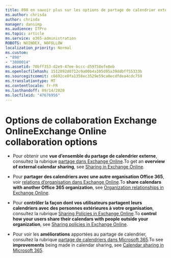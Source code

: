 ```yaml
---
title: 898 en savoir plus sur les options de partage de calendrier externe
ms.author: chrisda
author: chrisda
manager: dansimp
ms.audience: ITPro
ms.topic: article
ms.service: o365-administration
ROBOTS: NOINDEX, NOFOLLOW
localization_priority: Normal
ms.custom:
- "898"
- "3800014"
ms.assetid: 70bff353-d2e9-47ee-bccc-d59758efe8eb
ms.openlocfilehash: 1512892d0712c9a00b4a105d95a39ddbff55333b
ms.sourcegitcommit: c6692ce0fa1358ec3529e59ca0ecdfdea4cdc759
ms.translationtype: MT
ms.contentlocale: fr-FR
ms.lasthandoff: 09/14/2020
ms.locfileid: "47676956"
---
```

# <a name="exchange-online-collaboration-options"></a><span data-ttu-id="20268-102">Options de collaboration Exchange Online</span><span class="sxs-lookup"><span data-stu-id="20268-102">Exchange Online collaboration options</span></span>

- <span data-ttu-id="20268-103">Pour obtenir une **vue d’ensemble du partage de calendrier externe**, consultez la rubrique [partage dans Exchange Online](https://technet.microsoft.com/library/jj916670%28v=exchg.150%29.aspx).</span><span class="sxs-lookup"><span data-stu-id="20268-103">To get an **overview of external calendar sharing**, see [Sharing in Exchange Online](https://technet.microsoft.com/library/jj916670%28v=exchg.150%29.aspx).</span></span>

- <span data-ttu-id="20268-104">Pour **partager des calendriers avec une autre organisation Office 365**, voir [relations d’organisation dans Exchange Online](https://technet.microsoft.com/library/jj916658%28v=exchg.150%29.aspx).</span><span class="sxs-lookup"><span data-stu-id="20268-104">To **share calendars with another Office 365 organization**, see [Organization relationships in Exchange Online](https://technet.microsoft.com/library/jj916658%28v=exchg.150%29.aspx).</span></span>

- <span data-ttu-id="20268-105">Pour **contrôler la façon dont vos utilisateurs partagent leurs calendriers avec des personnes extérieures à votre organisation**, consultez la rubrique [Sharing Policies in Exchange Online](https://technet.microsoft.com/library/jj916673%28v=exchg.150%29.aspx).</span><span class="sxs-lookup"><span data-stu-id="20268-105">To **control how your users share their calendars with people outside your organization**, see [Sharing policies in Exchange Online](https://technet.microsoft.com/library/jj916673%28v=exchg.150%29.aspx).</span></span>

- <span data-ttu-id="20268-106">Pour voir les **améliorations** apportées au partage de calendrier, consultez la rubrique [partage de calendriers dans Microsoft 365](https://support.office.com/article/calendar-sharing-in-microsoft-365-b576ecc3-0945-4d75-85f1-5efafb8a37b4).</span><span class="sxs-lookup"><span data-stu-id="20268-106">To see **improvements** being made in calendar sharing, see [Calendar sharing in Microsoft 365](https://support.office.com/article/calendar-sharing-in-microsoft-365-b576ecc3-0945-4d75-85f1-5efafb8a37b4).</span></span>
